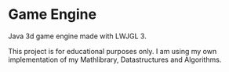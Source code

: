 # Game Engine
Java 3d game engine made with LWJGL 3.

This project is for educational purposes only.
I am using my own implementation of my Mathlibrary, Datastructures and Algorithms.

